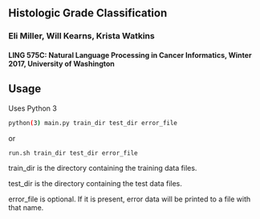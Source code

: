 Histologic Grade Classification
-----

### Eli Miller, Will Kearns, Krista Watkins
#### LING 575C: Natural Language Processing in Cancer Informatics, Winter 2017, University of Washington

Usage
-----

Uses Python 3 

```bash
python(3) main.py train_dir test_dir error_file
```
or
```bash
run.sh train_dir test_dir error_file
```

train_dir is the directory containing the training data files.

test_dir is the directory containing the test data files.

error_file is optional. If it is present, error data will be printed to a file with that name.
